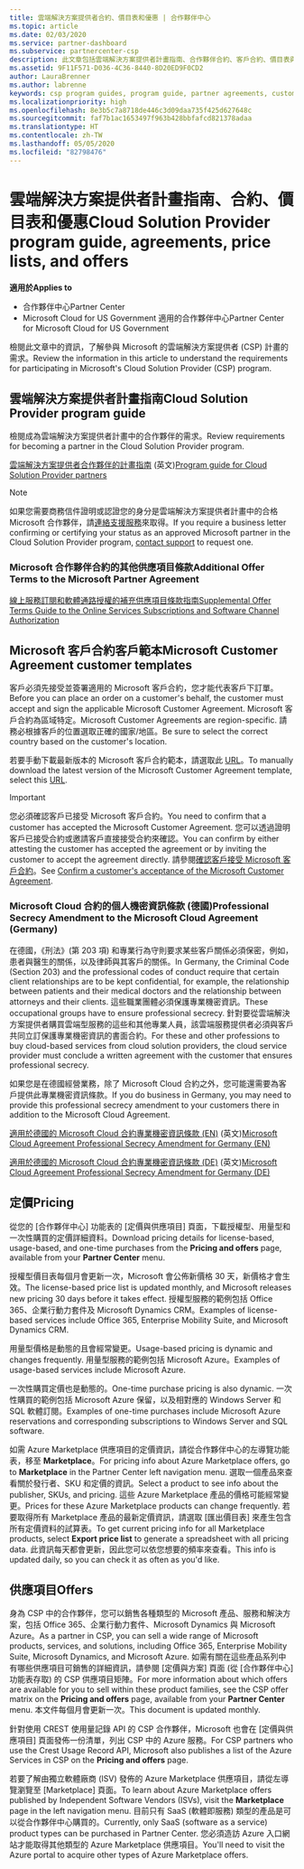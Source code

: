 ```yaml
---
title: 雲端解決方案提供者合約、價目表和優惠 | 合作夥伴中心
ms.topic: article
ms.date: 02/03/2020
ms.service: partner-dashboard
ms.subservice: partnercenter-csp
description: 此文章包括雲端解決方案提供者計畫指南、合作夥伴合約、客戶合約、價目表與供應項目的連結。
ms.assetid: 9F11F571-D036-4C36-8440-8D20ED9F0CD2
author: LauraBrenner
ms.author: labrenne
keywords: csp program guides, program guide, partner agreements, customer agreement, price lists, offers, 雲端解決方案提供者計畫指南, 計畫指南, 合作夥伴合約, 客戶合約, 價目表, 供應項目
ms.localizationpriority: high
ms.openlocfilehash: 8e3b5c7a8718de446c3d09daa735f425d627648c
ms.sourcegitcommit: faf7b1ac1653497f963b428bbfafcd821378adaa
ms.translationtype: HT
ms.contentlocale: zh-TW
ms.lasthandoff: 05/05/2020
ms.locfileid: "82798476"
---
```

# <a name="cloud-solution-provider-program-guide-agreements-price-lists-and-offers"></a><span data-ttu-id="43aac-104">雲端解決方案提供者計畫指南、合約、價目表和優惠</span><span class="sxs-lookup"><span data-stu-id="43aac-104">Cloud Solution Provider program guide, agreements, price lists, and offers</span></span>

<span data-ttu-id="43aac-105">**適用於**</span><span class="sxs-lookup"><span data-stu-id="43aac-105">**Applies to**</span></span>

-  <span data-ttu-id="43aac-106">合作夥伴中心</span><span class="sxs-lookup"><span data-stu-id="43aac-106">Partner Center</span></span>
-  <span data-ttu-id="43aac-107">Microsoft Cloud for US Government 適用的合作夥伴中心</span><span class="sxs-lookup"><span data-stu-id="43aac-107">Partner Center for Microsoft Cloud for US Government</span></span>


<span data-ttu-id="43aac-108">檢閱此文章中的資訊，了解參與 Microsoft 的雲端解決方案提供者 (CSP) 計畫的需求。</span><span class="sxs-lookup"><span data-stu-id="43aac-108">Review the information in this article to understand the requirements for participating in Microsoft's Cloud Solution Provider (CSP) program.</span></span>

## <a name="cloud-solution-provider-program-guide"></a><span data-ttu-id="43aac-109">雲端解決方案提供者計畫指南</span><span class="sxs-lookup"><span data-stu-id="43aac-109">Cloud Solution Provider program guide</span></span>

<span data-ttu-id="43aac-110">檢閱成為雲端解決方案提供者計畫中的合作夥伴的需求。</span><span class="sxs-lookup"><span data-stu-id="43aac-110">Review requirements for becoming a partner in the Cloud Solution Provider program.</span></span>

<span data-ttu-id="43aac-111">[雲端解決方案提供者合作夥伴的計畫指南](https://go.microsoft.com/fwlink/p/?LinkId=617100) \(英文\)</span><span class="sxs-lookup"><span data-stu-id="43aac-111">[Program guide for Cloud Solution Provider partners](https://go.microsoft.com/fwlink/p/?LinkId=617100)</span></span>

>[!Note]
><span data-ttu-id="43aac-112">如果您需要商務信件證明或認證您的身分是雲端解決方案提供者計畫中的合格 Microsoft 合作夥伴，請[連絡支援服務](https://partner.microsoft.com/pcv/servicerequests/create)來取得。</span><span class="sxs-lookup"><span data-stu-id="43aac-112">If you require a business letter confirming or certifying your status as an approved Microsoft partner in the Cloud Solution Provider program, [contact support](https://partner.microsoft.com/pcv/servicerequests/create) to request one.</span></span>

### <a name="additional-offer-terms-to-the-microsoft-partner-agreement"></a><span data-ttu-id="43aac-113">Microsoft 合作夥伴合約的其他供應項目條款</span><span class="sxs-lookup"><span data-stu-id="43aac-113">Additional Offer Terms to the Microsoft Partner Agreement</span></span>

[<span data-ttu-id="43aac-114">線上服務訂閱和軟體通路授權的補充供應項目條款指南</span><span class="sxs-lookup"><span data-stu-id="43aac-114">Supplemental Offer Terms Guide to the Online Services Subscriptions and Software Channel Authorization</span></span>](https://query.prod.cms.rt.microsoft.com/cms/api/am/binary/RE3NOo7)

## <a name="microsoft-customer-agreement-customer-templates"></a><span data-ttu-id="43aac-115">Microsoft 客戶合約客戶範本</span><span class="sxs-lookup"><span data-stu-id="43aac-115">Microsoft Customer Agreement customer templates</span></span>

<span data-ttu-id="43aac-116">客戶必須先接受並簽署適用的 Microsoft 客戶合約，您才能代表客戶下訂單。</span><span class="sxs-lookup"><span data-stu-id="43aac-116">Before you can place an order on a customer's behalf, the customer must accept and sign the applicable Microsoft Customer Agreement.</span></span> <span data-ttu-id="43aac-117">Microsoft 客戶合約為區域特定。</span><span class="sxs-lookup"><span data-stu-id="43aac-117">Microsoft Customer Agreements are region-specific.</span></span> <span data-ttu-id="43aac-118">請務必根據客戶的位置選取正確的國家/地區。</span><span class="sxs-lookup"><span data-stu-id="43aac-118">Be sure to select the correct country based on the customer's location.</span></span>

<span data-ttu-id="43aac-119">若要手動下載最新版本的 Microsoft 客戶合約範本，請選取此 [URL](https://aka.ms/customeragreement)。</span><span class="sxs-lookup"><span data-stu-id="43aac-119">To manually download the latest version of the Microsoft Customer Agreement template, select this [URL](https://aka.ms/customeragreement).</span></span>

>[!IMPORTANT]
><span data-ttu-id="43aac-120">您必須確認客戶已接受 Microsoft 客戶合約。</span><span class="sxs-lookup"><span data-stu-id="43aac-120">You need to confirm that a customer has accepted the Microsoft Customer Agreement.</span></span> <span data-ttu-id="43aac-121">您可以透過證明客戶已接受合約或邀請客戶直接接受合約來確認。</span><span class="sxs-lookup"><span data-stu-id="43aac-121">You can confirm by either attesting the customer has accepted the agreement or by inviting the customer to accept the agreement directly.</span></span> <span data-ttu-id="43aac-122">請參閱[確認客戶接受 Microsoft 客戶合約](confirm-customer-agreement.md)。</span><span class="sxs-lookup"><span data-stu-id="43aac-122">See [Confirm a customer's acceptance of the Microsoft Customer Agreement](confirm-customer-agreement.md).</span></span>

### <a name="professional-secrecy-amendment-to-the-microsoft-cloud-agreement-germany"></a><span data-ttu-id="43aac-123">Microsoft Cloud 合約的個人機密資訊條款 (德國)</span><span class="sxs-lookup"><span data-stu-id="43aac-123">Professional Secrecy Amendment to the Microsoft Cloud Agreement (Germany)</span></span>

<span data-ttu-id="43aac-124">在德國，《刑法》(第 203 項) 和專業行為守則要求某些客戶關係必須保密，例如，患者與醫生的關係，以及律師與其客戶的關係。</span><span class="sxs-lookup"><span data-stu-id="43aac-124">In Germany, the Criminal Code (Section 203) and the professional codes of conduct require that certain client relationships are to be kept confidential, for example, the relationship between patients and their medical doctors and the relationship between attorneys and their clients.</span></span> <span data-ttu-id="43aac-125">這些職業團體必須保護專業機密資訊。</span><span class="sxs-lookup"><span data-stu-id="43aac-125">These occupational groups have to ensure professional secrecy.</span></span> <span data-ttu-id="43aac-126">針對要從雲端解決方案提供者購買雲端型服務的這些和其他專業人員，該雲端服務提供者必須與客戶共同立訂保護專業機密資訊的書面合約。</span><span class="sxs-lookup"><span data-stu-id="43aac-126">For these and other professions to buy cloud-based services from cloud solution providers, the cloud service provider must conclude a written agreement with the customer that ensures professional secrecy.</span></span>

<span data-ttu-id="43aac-127">如果您是在德國經營業務，除了 Microsoft Cloud 合約之外，您可能還需要為客戶提供此專業機密資訊條款。</span><span class="sxs-lookup"><span data-stu-id="43aac-127">If you do business in Germany, you may need to provide this professional secrecy amendment to your customers there in addition to the Microsoft Cloud Agreement.</span></span>

<span data-ttu-id="43aac-128">[適用於德國的 Microsoft Cloud 合約專業機密資訊條款 (EN)](https://go.microsoft.com/fwlink/?linkid=2030827&clcid=0x409) \(英文\)</span><span class="sxs-lookup"><span data-stu-id="43aac-128">[Microsoft Cloud Agreement Professional Secrecy Amendment for Germany (EN)](https://go.microsoft.com/fwlink/?linkid=2030827&clcid=0x409)</span></span>

<span data-ttu-id="43aac-129">[適用於德國的 Microsoft Cloud 合約專業機密資訊條款 (DE)](https://go.microsoft.com/fwlink/?linkid=2030827&clcid=0x407) \(英文\)</span><span class="sxs-lookup"><span data-stu-id="43aac-129">[Microsoft Cloud Agreement Professional Secrecy Amendment for Germany (DE)](https://go.microsoft.com/fwlink/?linkid=2030827&clcid=0x407)</span></span>

## <a name="pricing"></a><span data-ttu-id="43aac-130">定價</span><span class="sxs-lookup"><span data-stu-id="43aac-130">Pricing</span></span>

<span data-ttu-id="43aac-131">從您的 [合作夥伴中心]  功能表的 [定價與供應項目]  頁面，下載授權型、用量型和一次性購買的定價詳細資料。</span><span class="sxs-lookup"><span data-stu-id="43aac-131">Download pricing details for license-based, usage-based, and one-time purchases from the **Pricing and offers** page, available from your **Partner Center** menu.</span></span>

<span data-ttu-id="43aac-132">授權型價目表每個月會更新一次，Microsoft 會公佈新價格 30 天，新價格才會生效。</span><span class="sxs-lookup"><span data-stu-id="43aac-132">The license-based price list is updated monthly, and Microsoft releases new pricing 30 days before it takes effect.</span></span> <span data-ttu-id="43aac-133">授權型服務的範例包括 Office 365、企業行動力套件及 Microsoft Dynamics CRM。</span><span class="sxs-lookup"><span data-stu-id="43aac-133">Examples of license-based services include Office 365, Enterprise Mobility Suite, and Microsoft Dynamics CRM.</span></span> 

<span data-ttu-id="43aac-134">用量型價格是動態的且會經常變更。</span><span class="sxs-lookup"><span data-stu-id="43aac-134">Usage-based pricing is dynamic and changes frequently.</span></span> <span data-ttu-id="43aac-135">用量型服務的範例包括 Microsoft Azure。</span><span class="sxs-lookup"><span data-stu-id="43aac-135">Examples of usage-based services include Microsoft Azure.</span></span>

<span data-ttu-id="43aac-136">一次性購買定價也是動態的。</span><span class="sxs-lookup"><span data-stu-id="43aac-136">One-time purchase pricing is also dynamic.</span></span> <span data-ttu-id="43aac-137">一次性購買的範例包括 Microsoft Azure 保留，以及相對應的 Windows Server 和 SQL 軟體訂閱。</span><span class="sxs-lookup"><span data-stu-id="43aac-137">Examples of one-time purchases include Microsoft Azure reservations and corresponding subscriptions to Windows Server and SQL software.</span></span>

<span data-ttu-id="43aac-138">如需 Azure Marketplace 供應項目的定價資訊，請從合作夥伴中心的左導覽功能表，移至 **Marketplace**。</span><span class="sxs-lookup"><span data-stu-id="43aac-138">For pricing info about Azure Marketplace offers, go to **Marketplace** in the Partner Center left navigation menu.</span></span> <span data-ttu-id="43aac-139">選取一個產品來查看關於發行者、SKU 和定價的資訊。</span><span class="sxs-lookup"><span data-stu-id="43aac-139">Select a product to see info about the publisher, SKUs, and pricing.</span></span> <span data-ttu-id="43aac-140">這些 Azure Marketplace 產品的價格可能經常變更。</span><span class="sxs-lookup"><span data-stu-id="43aac-140">Prices for these Azure Marketplace products can change frequently.</span></span> <span data-ttu-id="43aac-141">若要取得所有 Marketplace 產品的最新定價資訊，請選取 [匯出價目表]  來產生包含所有定價資料的試算表。</span><span class="sxs-lookup"><span data-stu-id="43aac-141">To get current pricing info for all Marketplace products, select **Export price list** to generate a spreadsheet with all pricing data.</span></span> <span data-ttu-id="43aac-142">此資訊每天都會更新，因此您可以依您想要的頻率來查看。</span><span class="sxs-lookup"><span data-stu-id="43aac-142">This info is updated daily, so you can check it as often as you'd like.</span></span>

## <a name="offers"></a><span data-ttu-id="43aac-143">供應項目</span><span class="sxs-lookup"><span data-stu-id="43aac-143">Offers</span></span>

<span data-ttu-id="43aac-144">身為 CSP 中的合作夥伴，您可以銷售各種類型的 Microsoft 產品、服務和解決方案，包括 Office 365、企業行動力套件、Microsoft Dynamics 與 Microsoft Azure。</span><span class="sxs-lookup"><span data-stu-id="43aac-144">As a partner in CSP, you can sell a wide range of Microsoft products, services, and solutions, including Office 365, Enterprise Mobility Suite, Microsoft Dynamics, and Microsoft Azure.</span></span> <span data-ttu-id="43aac-145">如需有關在這些產品系列中有哪些供應項目可銷售的詳細資訊，請參閱 [定價與方案]  頁面 (從 [合作夥伴中心]  功能表存取) 的 CSP 供應項目矩陣。</span><span class="sxs-lookup"><span data-stu-id="43aac-145">For more information about which offers are available for you to sell within these product families, see the CSP offer matrix on the **Pricing and offers** page, available from your **Partner Center** menu.</span></span> <span data-ttu-id="43aac-146">本文件每個月會更新一次。</span><span class="sxs-lookup"><span data-stu-id="43aac-146">This document is updated monthly.</span></span>

<span data-ttu-id="43aac-147">針對使用 CREST 使用量記錄 API 的 CSP 合作夥伴，Microsoft 也會在 [定價與供應項目]  頁面發佈一份清單，列出 CSP 中的 Azure 服務。</span><span class="sxs-lookup"><span data-stu-id="43aac-147">For CSP partners who use the Crest Usage Record API, Microsoft also publishes a list of the Azure Services in CSP on the **Pricing and offers** page.</span></span>

<span data-ttu-id="43aac-148">若要了解由獨立軟體廠商 (ISV) 發佈的 Azure Marketplace 供應項目，請從左導覽瀏覽至 [Marketplace]  頁面。</span><span class="sxs-lookup"><span data-stu-id="43aac-148">To learn about Azure Marketplace offers published by Independent Software Vendors  (ISVs), visit the **Marketplace** page in the left navigation menu.</span></span> <span data-ttu-id="43aac-149">目前只有 SaaS (軟體即服務) 類型的產品是可以從合作夥伴中心購買的。</span><span class="sxs-lookup"><span data-stu-id="43aac-149">Currently, only SaaS (software as a service) product types can be purchased in Partner Center.</span></span> <span data-ttu-id="43aac-150">您必須造訪 Azure 入口網站才能取得其他類型的 Azure Marketplace 供應項目。</span><span class="sxs-lookup"><span data-stu-id="43aac-150">You'll need to visit the Azure portal to acquire other types of Azure Marketplace offers.</span></span>
